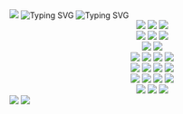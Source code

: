<!-- 헤더 -->
<img src="https://capsule-render.vercel.app/api?type=waving&height=150&color=0:ff6623,100:ff67d5&section=header&fontColor=ffffff&animation=twinkling&descSize=15&descAlign=100"/>
  
<img src="https://readme-typing-svg.demolab.com?font=Poppins&weight=700&size=80&duration=1&pause=1000&color=000000&repeat=false&width=1000&height=190&lines=Hi%2C+I'm+SoYoung!" alt="Typing SVG" />
  
  <img src="https://readme-typing-svg.demolab.com?font=Doto&weight=900&pause=10&color=black&background=F8F8F800&center=true&width=435&lines=Welcome+to+my+GitHub" alt="Typing SVG" />
</div>

</br>

<div align="center">
  
  <img src="https://img.shields.io/badge/Java-007396?style=flat-square&logo=Java&logoColor=white" />
  <img src="https://img.shields.io/badge/Spring-6DB33F?style=flat-square&logo=Spring&logoColor=white" />
  <img src="https://img.shields.io/badge/SpringBoot-6DB33F?style=flat-square&logo=Spring&logoColor=white" />

  </br>
  <img src="https://img.shields.io/badge/Amazon-FF9900?style=flat-square&logo=Amazon&logoColor=white" />
  <img src="https://img.shields.io/badge/Amazon%20EC2-FF9900?style=flat-square&logo=Amazon%20EC2&logoColor=white" />
  <img src="https://img.shields.io/badge/Amazon%20RDS-527FFF?style=flat-square&logo=Amazon%20RDS&logoColor=white" />
  </br>
  <img src="https://img.shields.io/badge/Apache%20Tomcat-F8DC75?style=flat-square&logo=Apache%20Tomcat&logoColor=white" />
  <img src="https://img.shields.io/badge/Linux-FCC624?style=flat-square&logo=Linux&logoColor=white" />


  </br>
  <img src="https://img.shields.io/badge/Git-F05032?style=flat-square&logo=Git&logoColor=white" />
  <img src="https://img.shields.io/badge/GitHub-181717?style=flat-square&logo=GitHub&logoColor=white" />
  <img src="https://img.shields.io/badge/Slack-4A154B?style=flat-square&logo=Slack&logoColor=white" />
  <img src="https://img.shields.io/badge/Jira-0052CC?style=flat-square&logo=Jira&logoColor=white" />

  </br>
  <img src="https://img.shields.io/badge/Swagger-85EA2D?style=flat-square&logo=Swagger&logoColor=white" />
  <img src="https://img.shields.io/badge/Confluence-172B4D?style=flat-square&logo=Confluence&logoColor=white" />
  <img src="https://img.shields.io/badge/Gradle-02303A?style=flat-square&logo=Gradle&logoColor=white" />
  <img src="https://img.shields.io/badge/JSON-000000?style=flat-square&logo=JSON&logoColor=white" />

  </br>
  <img src="https://img.shields.io/badge/jQuery-0769AD?style=flat-square&logo=jQuery&logoColor=white" />
  <img src="https://img.shields.io/badge/JSP-007396?style=flat-square&logo=JSP&logoColor=white" />
  <img src="https://img.shields.io/badge/MySQL-4479A1?style=flat-square&logo=MySQL&logoColor=white" />
  <img src="https://img.shields.io/badge/MariaDB-003545?style=flat-square&logo=MariaDB&logoColor=white" />


  </br>
  <img src="https://img.shields.io/badge/HTML-E34F26?style=flat-square&logo=HTML5&logoColor=white" />
  <img src="https://img.shields.io/badge/CSS-1572B6?style=flat-square&logo=CSS3&logoColor=white" />
  <img src="https://img.shields.io/badge/Bootstrap-7952B3?style=flat-square&logo=Bootstrap&logoColor=white" />
  
</div>



<img src="https://img.shields.io/badge/any_text-you_like-blue"/>

<img src="https://github-readme-stats.vercel.app/api?username=syoung522&show_icons=true&theme=cobalt"/>







<!--
**syoung522/syoung522** is a ✨ _special_ ✨ repository because its `README.md` (this file) appears on your GitHub profile.

Here are some ideas to get you started:

- 🔭 I’m currently working on ...
- 🌱 I’m currently learning ...
- 👯 I’m looking to collaborate on ...
- 🤔 I’m looking for help with ...
- 💬 Ask me about ...
- 📫 How to reach me: ...
- 😄 Pronouns: ...
- ⚡ Fun fact: ...
-->



